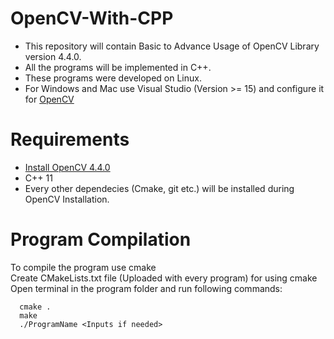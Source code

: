 # OpenCV-With-CPP
  - This repository will contain Basic to Advance Usage of OpenCV Library version 4.4.0.  
  - All the programs will be implemented in C++.  
  - These programs were developed on Linux.  
  - For Windows and Mac use Visual Studio (Version >= 15) and configure it for [OpenCV](https://docs.opencv.org/master/d3/d52/tutorial_windows_install.html)  
  
# Requirements
   - [Install OpenCV 4.4.0](https://docs.opencv.org/master/d7/d9f/tutorial_linux_install.html)  
   - C++ 11  
   - Every other dependecies (Cmake, git etc.) will be installed during OpenCV Installation. 

# Program Compilation
  To compile the program use cmake  
  Create CMakeLists.txt file (Uploaded with every program) for using cmake  
  Open terminal in the program folder and run following commands:  
  ```
    cmake .
    make
    ./ProgramName <Inputs if needed>
```
